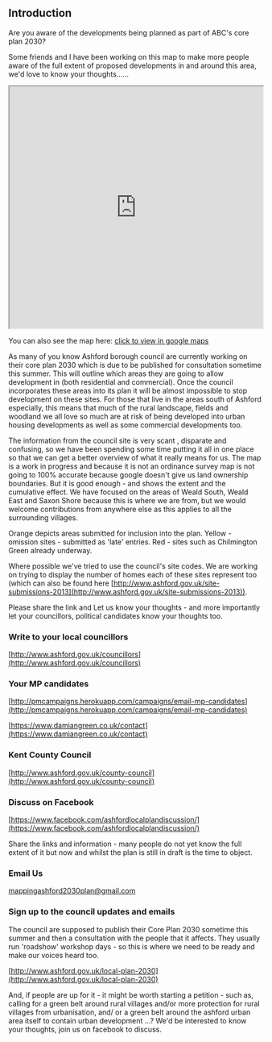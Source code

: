 ## Introduction

Are you aware of the developments being planned as part of ABC's core plan 2030?

Some friends and I have been working on this map to make more people aware of the full extent of proposed developments in and around this area, we'd love to know your thoughts......

<iframe src="https://www.google.com/maps/d/embed?mid=1eK9Jhuzd8l9kXB0t355LFvCOJMw" width="100%" height="480"></iframe>

You can also see the map here:  [click to view in google maps](https://www.google.co.uk/maps/@51.1074543,0.823524,13z/data=!4m2!6m1!1s1eK9Jhuzd8l9kXB0t355LFvCOJMw)

As many of you know Ashford borough council are currently working on their core plan  2030 which is due to be published for consultation sometime this summer. This will outline which areas they are going to allow development in (both residential and commercial).  Once the council incorporates these areas into its plan it will be almost impossible to stop development on these sites. For those that live in the areas south of Ashford especially, this means that much  of the rural landscape, fields  and woodland we all love so much are at risk of being developed into urban housing developments as well as some commercial developments too. 

The information from the council site is very scant , disparate and confusing, so we have been spending some time putting it all in one place so that we can get a better overview of what it really means for us. The map is a work in progress and because it is not an ordinance survey map is not going to 100% accurate because google doesn't give us land ownership boundaries. But it is good enough - and shows the extent and the cumulative effect. We have focused on the areas of Weald South, Weald East and Saxon Shore because this is where we are from, but we would welcome contributions from anywhere else as this applies to all the surrounding villages.

Orange depicts areas submitted for inclusion into the plan. 
Yellow - omission sites - submitted as 'late' entries. 
Red - sites such as Chilmington Green already underway. 

Where possible we've tried to use the council's site codes. We are working on trying to display the number of homes each of these sites represent too (which can also be found here [http://www.ashford.gov.uk/site-submissions-2013](http://www.ashford.gov.uk/site-submissions-2013)).

Please share the link and Let us know your thoughts - and more importantly let your councillors, political candidates know your thoughts too.

### Write to your local councillors

[http://www.ashford.gov.uk/councillors](http://www.ashford.gov.uk/councillors)

### Your MP candidates

[http://pmcampaigns.herokuapp.com/campaigns/email-mp-candidates](http://pmcampaigns.herokuapp.com/campaigns/email-mp-candidates)

[https://www.damiangreen.co.uk/contact](https://www.damiangreen.co.uk/contact)

### Kent County Council

[http://www.ashford.gov.uk/county-council](http://www.ashford.gov.uk/county-council)

### Discuss on Facebook

[https://www.facebook.com/ashfordlocalplandiscussion/](https://www.facebook.com/ashfordlocalplandiscussion/)

Share the links and information - many people do not yet know the full extent of it but now and whilst the plan is still in draft is the time to object.

### Email Us

mappingashford2030plan@gmail.com




### Sign up to the council updates and emails

The council are supposed to publish their Core Plan 2030 sometime this summer and then a consultation with the people that it affects. They usually run 'roadshow' workshop days - so this is where we need to be ready and make our voices heard too. 

[http://www.ashford.gov.uk/local-plan-2030](http://www.ashford.gov.uk/local-plan-2030)

And, if people are up for it - it might be worth starting a petition - such as, calling for a green belt around rural villages and/or more protection for rural villages from urbanisation, and/ or a green belt around the ashford urban area itself to contain urban development ...? We'd be interested to know your thoughts, join us on facebook to discuss.




